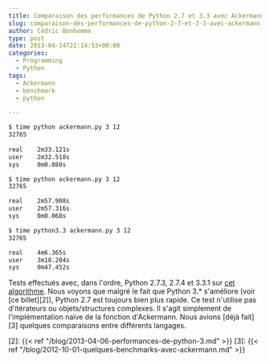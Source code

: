 ```yaml
---
title: Comparaison des performances de Python 2.7 et 3.3 avec Ackermann
slug: comparaison-des-performances-de-python-2-7-et-3-3-avec-ackermann
author: Cédric Bonhomme
type: post
date: 2013-04-14T22:14:53+00:00
categories:
  - Programming
  - Python
tags:
  - Ackermann
  - benchmark
  - python

---
```

```bash
$ time python ackermann.py 3 12
32765
 
real    2m33.121s
user    2m32.518s
sys     0m0.088s
```

```bash
$ time python ackermann.py 3 12
32765

real    2m57.908s
user    2m57.316s
sys     0m0.068s
```

```bash
$ time python3.3 ackermann.py 3 12
32765

real    4m6.365s
user    3m18.204s
sys     0m47.452s
```

Tests effectués avec, dans l'ordre, Python 2.7.3, 2.7.4 et 3.3.1 sur
[cet algorithme][1].
Nous voyons que malgré le fait que Python 3.* s'améliore (voir [ce billet][2]),
Python 2.7 est toujours bien plus rapide. Ce test n'utilise pas d'itérateurs ou
objets/structures complexes. Il s'agit simplement de l'implémentation naïve de
la fonction d'Ackermann. Nous avions [déjà fait][3] quelques comparaisons entre
différents langages.

 [1]: https://github.com/cedricbonhomme/ackermann/blob/9f9d0e96f8b9c34704ff38d779a70376c0b983f8/ackermann.py
 [2]: {{< ref "/blog/2013-04-06-performances-de-python-3.md" >}}
 [3]: {{< ref "/blog/2012-10-01-quelques-benchmarks-avec-ackermann.md" >}}
